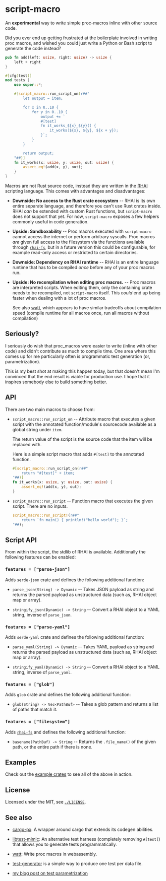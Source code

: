 # script-macro

An **experimental** way to write simple proc-macros inline with other source code.

Did you ever end up getting frustrated at the boilerplate involved in writing
proc macros, and wished you could just write a Python or Bash script to
generate the code instead?

```rust
pub fn add(left: usize, right: usize) -> usize {
    left + right
}

#[cfg(test)]
mod tests {
    use super::*;

    #[script_macro::run_script_on(r##"
        let output = item;

        for x in 0..10 {
            for y in 0..10 {
                output += `
                #[test]
                fn it_works_${x}_${y}() {
                    it_works(${x}, ${y}, ${x + y});
                }`;
            }
        }

        return output;
    "##)]
    fn it_works(x: usize, y: usize, out: usize) {
        assert_eq!(add(x, y), out);
    }
}
```

Macros are not Rust source code, instead they are written in the [RHAI](https://rhai.rs/) scripting language. This comes with advantages and disadvantages:

* **Downside: No access to the Rust crate ecosystem** -- RHAI is its own entire
  separate language, and therefore you can't use Rust crates inside. RHAI _can_
  be extended with custom Rust functions, but `script-macro` does not support
  that yet. For now, `script-macro` exposes a few helpers commonly useful in
  code generation.

* **Upside: Sandboxability** -- Proc macros executed with `script-macro` cannot
  access the internet or perform arbitrary syscalls. Proc macros _are_ given
  full access to the filesystem via the functions available through
  [`rhai-fs`](https://docs.rs/rhai-fs/latest/rhai_fs/), but in a future version
  this could be configurable, for example read-only access or restricted to
  certain directories.

* **Downside: Dependency on RHAI runtime** -- RHAI is an entire language
  runtime that has to be compiled _once_ before any of your proc macros run.

* **Upside: No recompilation when editing proc macros.** -- Proc macros are
  interpreted scripts. When editing them, only the containing crate needs to be
  recompiled, not `script-macro` itself. This _could_ end up being faster when
  dealing with a lot of proc macros.

  See also [watt](https://github.com/dtolnay/watt), which appears to have
  similar tradeoffs about compilation speed (compile runtime for all macros
  once, run all macros without compilation)

## Seriously?

I seriously do wish that proc_macros were easier to write (inline with other
code) and didn't contribute as much to compile time. One area where this comes
up for me particularly often is programmatic test generation (or,
parametrization).

This is my best shot at making this happen today, but that doesn't mean I'm
convinced that the end result is viable for production use. I hope that it
inspires somebody else to build something better.

## API

There are two main macros to choose from:

* `script_macro::run_script_on` -- Attribute macro that executes a given script
  with the annotated function/module's sourcecode available as a global string
  under `item`.

  The return value of the script is the source code that the item will be
  replaced with.

  Here is a simple script macro that adds `#[test]` to the annotated function.

  ```rust
  #[script_macro::run_script_on(r##"
      return "#[test]" + item;
  "##)]
  fn it_works(x: usize, y: usize, out: usize) {
      assert_eq!(add(x, y), out);
  }
  ```

* `script_macro::run_script` -- Function macro that executes the given script. There are no inputs.

  ```rust
  script_macro::run_script!(r##"
      return `fn main() { println!("hello world"); }`;
  "##);
  ```
  
## Script API

From within the script, the stdlib of RHAI is available. Additionally the
following features can be enabled:

### `features = ["parse-json"]`

Adds `serde-json` crate and defines the following additional function:

* `parse_json(String) -> Dynamic` --  Takes JSON payload as string and returns
  the parsed payload as unstructured data (such as, RHAI object map or array).

* `stringify_json(Dynamic) -> String` -- Convert a RHAI object to a YAML
  string, inverse of `parse_json`.

### `features = ["parse-yaml"]`

Adds `serde-yaml` crate and defines the following additional function:

* `parse_yaml(String) -> Dynamic` -- Takes YAML payload as string and returns
  the parsed payload as unstructured data (such as, RHAI object map or array).

* `stringify_yaml(Dynamic) -> String` -- Convert a RHAI object to a YAML
  string, inverse of `parse_yaml`.

### `features = ["glob"]`

Adds `glob` crate and defines the following additional function:

* `glob(String) -> Vec<PathBuf>` -- Takes a glob pattern and returns a list of paths that match it.

### `features = ["filesystem"]`

Adds [`rhai-fs`](https://docs.rs/rhai-fs/latest/rhai_fs/) and defines the
following additional function:

* `basename(PathBuf) -> String` -- Returns the `.file_name()` of the given
  path, or the entire path if there is none.


## Examples

Check out the [example crates](./example_crates) to see all of the above in action.

## License

Licensed under the MIT, see [`./LICENSE`](./LICENSE).

## See also

- [cargo-px](https://github.com/LukeMathWalker/cargo-px): A wrapper around
  cargo that extends its codegen abilities.

- [libtest-mimic](https://github.com/LukasKalbertodt/libtest-mimic): An
  alternative test harness (completely removing `#[test]`) that allows you to
  generate tests programmatically.

- [watt](https://github.com/dtolnay/watt): Write proc macros in webassembly.

- [test-generator](https://docs.rs/test-generator/) is a simple way to produce
  one test per data file.

- [my blog post on test parametrization](https://unterwaditzer.net/2023/rust-test-parametrization.html)
